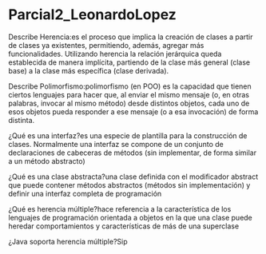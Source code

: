 # Parcial2_LeonardoLopez
Describe Herencia:es el proceso que implica la creación de clases a partir de clases ya existentes, 
permitiendo, además, agregar más funcionalidades. Utilizando herencia la relación jerárquica queda establecida de manera implícita,
partiendo de la clase más general (clase base) a la clase más específica (clase derivada).

Describe Polimorfismo:polimorfismo (en POO) es la capacidad que tienen ciertos lenguajes para hacer que, al enviar el mismo mensaje (o, en otras palabras, 
invocar al mismo método) desde distintos objetos, 
cada uno de esos objetos pueda responder a ese mensaje (o a esa invocación) de forma distinta.

¿Qué es una interfaz?es una especie de plantilla para la construcción de clases. Normalmente una interfaz 
se compone de un conjunto de declaraciones de cabeceras de métodos 
(sin implementar, de forma similar a un método abstracto)

¿Qué es una clase abstracta?una clase definida con el modificador abstract 
que puede contener métodos abstractos (métodos sin implementación) y definir una interfaz completa de programación

¿Qué es herencia múltiple?hace referencia a la característica de los lenguajes de programación orientada a objetos en la que una 
clase puede heredar comportamientos y características de más de una superclase

¿Java soporta herencia múltiple?Sip
